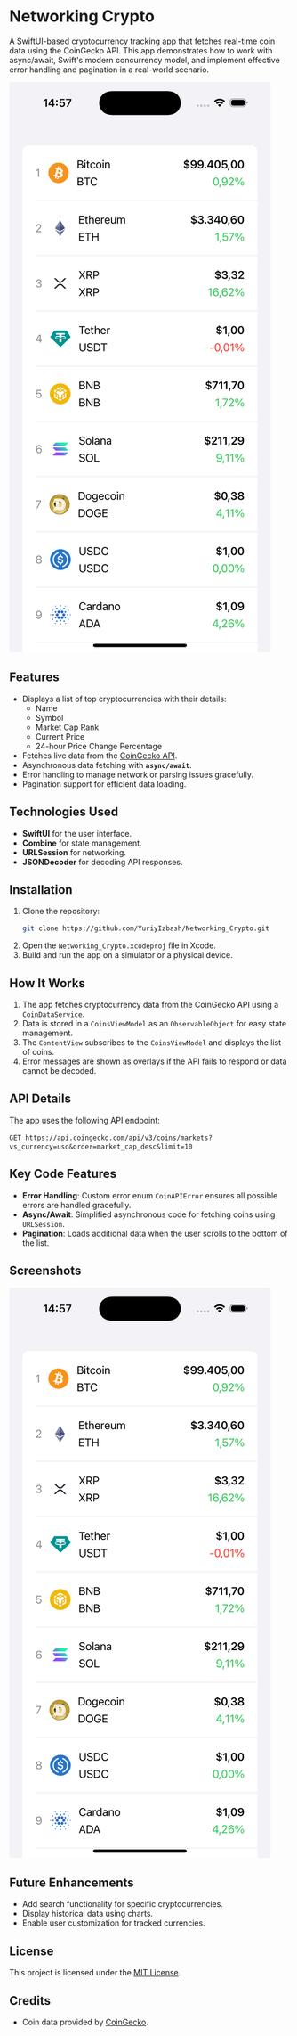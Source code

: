 
# Networking Crypto

A SwiftUI-based cryptocurrency tracking app that fetches real-time coin data using the CoinGecko API. This app demonstrates how to work with async/await, Swift's modern concurrency model, and implement effective error handling and pagination in a real-world scenario.

![App Screenshot](./screenshot.png)

## Features

- Displays a list of top cryptocurrencies with their details:
  - Name
  - Symbol
  - Market Cap Rank
  - Current Price
  - 24-hour Price Change Percentage
- Fetches live data from the [CoinGecko API](https://www.coingecko.com/en/api).
- Asynchronous data fetching with **`async/await`**.
- Error handling to manage network or parsing issues gracefully.
- Pagination support for efficient data loading.

## Technologies Used

- **SwiftUI** for the user interface.
- **Combine** for state management.
- **URLSession** for networking.
- **JSONDecoder** for decoding API responses.

## Installation

1. Clone the repository:
   ```bash
   git clone https://github.com/YuriyIzbash/Networking_Crypto.git
   ```
2. Open the `Networking_Crypto.xcodeproj` file in Xcode.
3. Build and run the app on a simulator or a physical device.

## How It Works

1. The app fetches cryptocurrency data from the CoinGecko API using a `CoinDataService`.
2. Data is stored in a `CoinsViewModel` as an `ObservableObject` for easy state management.
3. The `ContentView` subscribes to the `CoinsViewModel` and displays the list of coins.
4. Error messages are shown as overlays if the API fails to respond or data cannot be decoded.

## API Details

The app uses the following API endpoint:
```
GET https://api.coingecko.com/api/v3/coins/markets?vs_currency=usd&order=market_cap_desc&limit=10
```

## Key Code Features

- **Error Handling**: Custom error enum `CoinAPIError` ensures all possible errors are handled gracefully.
- **Async/Await**: Simplified asynchronous code for fetching coins using `URLSession`.
- **Pagination**: Loads additional data when the user scrolls to the bottom of the list.

## Screenshots

![App Screenshot](./screenshot.png)

## Future Enhancements

- Add search functionality for specific cryptocurrencies.
- Display historical data using charts.
- Enable user customization for tracked currencies.

## License

This project is licensed under the [MIT License](LICENSE).

## Credits

- Coin data provided by [CoinGecko](https://www.coingecko.com/).
